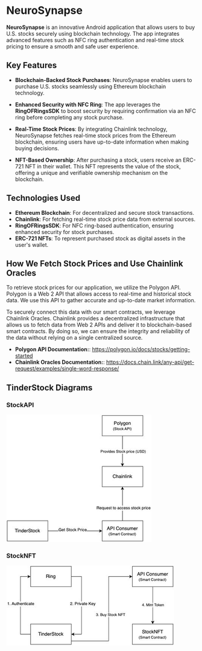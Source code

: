 # NeuroSynapse

**NeuroSynapse** is an innovative Android application that allows users to buy U.S. stocks securely using blockchain technology. The app integrates advanced features such as NFC ring authentication and real-time stock pricing to ensure a smooth and safe user experience.

## Key Features

- **Blockchain-Backed Stock Purchases**: NeuroSynapse enables users to purchase U.S. stocks seamlessly using Ethereum blockchain technology.
  
- **Enhanced Security with NFC Ring**: The app leverages the **RingOFRingsSDK** to boost security by requiring confirmation via an NFC ring before completing any stock purchase.

- **Real-Time Stock Prices**: By integrating Chainlink technology, NeuroSynapse fetches real-time stock prices from the Ethereum blockchain, ensuring users have up-to-date information when making buying decisions.

- **NFT-Based Ownership**: After purchasing a stock, users receive an ERC-721 NFT in their wallet. This NFT represents the value of the stock, offering a unique and verifiable ownership mechanism on the blockchain.

## Technologies Used

- **Ethereum Blockchain**: For decentralized and secure stock transactions.
- **Chainlink**: For fetching real-time stock price data from external sources.
- **RingOFRingsSDK**: For NFC ring-based authentication, ensuring enhanced security for stock purchases.
- **ERC-721 NFTs**: To represent purchased stock as digital assets in the user's wallet.

## How We Fetch Stock Prices and Use Chainlink Oracles

To retrieve stock prices for our application, we utilize the Polygon API. Polygon is a Web 2 API that allows access to real-time and historical stock data. We use this API to gather accurate and up-to-date market information.

To securely connect this data with our smart contracts, we leverage Chainlink Oracles. Chainlink provides a decentralized infrastructure that allows us to fetch data from Web 2 APIs and deliver it to blockchain-based smart contracts. By doing so, we can ensure the integrity and reliability of the data without relying on a single centralized source.

- **Polygon API Documentation:**: https://polygon.io/docs/stocks/getting-started
- **Chainlink Oracles Documentation:**: https://docs.chain.link/any-api/get-request/examples/single-word-response/


## TinderStock Diagrams

### StockAPI
![StockAPI](stock-api.jpg)

### StockNFT
![StockNFT](stock-nft.jpg)